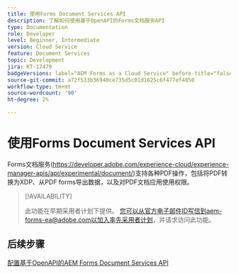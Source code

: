 ```yaml
---
title: 使用Forms Document Services API
description: 了解如何使用基于OpenAPI的Forms文档服务API
type: Documentation
role: Developer
level: Beginner, Intermediate
version: Cloud Service
feature: Document Services
topic: Development
jira: KT-17479
badgeVersions: label="AEM Forms as a Cloud Service" before-title="false"
source-git-commit: a72f533b36940ce735d5c01d1625c6f477ef4850
workflow-type: tm+mt
source-wordcount: '90'
ht-degree: 2%

---
```


# 使用Forms Document Services API

Forms文档服务(https://developer.adobe.com/experience-cloud/experience-manager-apis/api/experimental/document/)支持各种PDF操作，包括将PDF转换为XDP、从PDF forms导出数据，以及对PDF文档应用使用权限。

>[!AVAILABILITY]
>
>此功能在早期采用者计划下提供。 您可以从官方电子邮件ID写信到aem-forms-ea@adobe.com以加入率先采用者计划，并请求访问此功能。


## 后续步骤

[配置基于OpenAPI的AEM Forms Document Services API](using-open-api.md)
